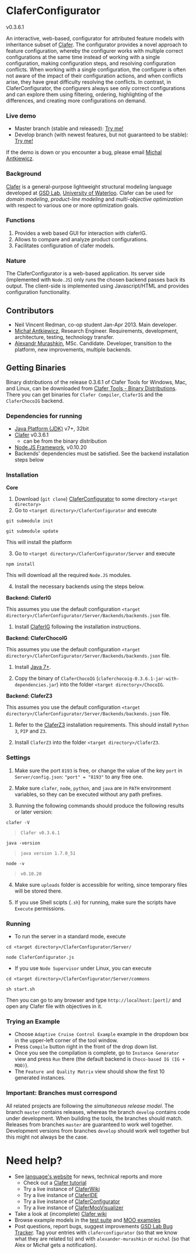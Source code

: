 ClaferConfigurator
==================

v0.3.6.1

An interactive, web-based, configurator for attributed feature models with inheritance subset of [Clafer](http://clafer.org).
The configurator provides a novel approach to feature configuration, whereby the configurer works with multiple correct configurations at the same time instead of working with a single configuration, making configuration steps, and resolving configuration conflicts. 
When working with a single configuration, the configurer is often not aware of the impact of their configuration actions, and when conflicts arise, they have great difficulty resolving the conflicts.
In contrast, in ClaferConfigurator, the configurers always see only correct configurations and can explore them using filtering, ordering, highlighting of the differences, and creating more configurations on demand.

### Live demo

* Master branch (stable and released): [Try me!](http://t3-necsis.cs.uwaterloo.ca:8093/)
* Develop branch (with newest features, but not guaranteed to be stable): [Try me!](http://t3-necsis.cs.uwaterloo.ca:8193/)

If the demo is down or you encounter a bug, please email [Michal Antkiewicz](mailto:mantkiew@gsd.uwaterloo.ca).

### Background

[Clafer](http://clafer.org) is a general-purpose lightweight structural modeling language developed at [GSD Lab](http://gsd.uwaterloo.ca/), [University of Waterloo](http://uwaterloo.ca). 
Clafer can be used for *domain modeling*, *product-line modeling* and *multi-objective optimization* with respect to various one or more optimization goals. 

### Functions

1. Provides a web based GUI for interaction with claferIG.
2. Allows to compare and analyze product configurations.
3. Facilitates configuration of clafer models.

### Nature

The ClaferConfigurator is a web-based application. Its server side (implemented with `Node.JS`) only runs the chosen backend passes back its output.
The client-side is implemented using Javascript/HTML and provides configuration functionality.

Contributors
------------

* Neil Vincent Redman, co-op student Jan-Apr 2013. Main developer.
* [Michał Antkiewicz](http://gsd.uwaterloo.ca/mantkiew), Research Engineer. Requirements, development, architecture, testing, technology transfer.
* [Alexandr Murashkin](http://gsd.uwaterloo.ca/amurashk), MSc. Candidate. Developer, transition to the platform, new improvements, multiple backends.

Getting Binaries
--------------------

Binary distributions of the release 0.3.6.1 of Clafer Tools for Windows, Mac, and Linux, 
can be downloaded from [Clafer Tools - Binary Distributions](http://http://gsd.uwaterloo.ca/clafer-tools-binary-distributions). There you can get binaries for `Clafer Compiler`, `ClaferIG` and the `ClaferChocoIG` backend.

### Dependencies for running

* [Java Platform (JDK)](http://www.oracle.com/technetwork/java/javase/downloads/index.html) v7+, 32bit
* [Clafer](https://github.com/gsdlab/clafer) v0.3.6.1
  * can be from the binary distribution
* [Node.JS Framework](http://nodejs.org/download/), v0.10.20
* Backends' dependencies must be satisfied. See the backend installation steps below

### Installation

**Core**

1. Download (`git clone`) [ClaferConfigurator](https://github.com/gsdlab/ClaferConfigurator) to some directory `<target directory>`
2. Go to `<target directory>/ClaferConfigurator` and execute
	
 `git submodule init`

 `git submodule update`

  This will install the platform

3. Go to `<target directory>/ClaferConfigurator/Server` and execute
	
 `npm install`

  This will download all the required `Node.JS` modules.

4. Install the necessary backends using the steps below.

**Backend: ClaferIG**

This assumes you use the default configuration `<target directory>/ClaferConfigurator/Server/Backends/backends.json` file.

1. Install [ClaferIG](https://github.com/gsdlab/claferIG) following the installation instructions.

**Backend: ClaferChocoIG**

This assumes you use the default configuration `<target directory>/ClaferConfigurator/Server/Backends/backends.json` file.

1. Install [Java 7+](http://www.oracle.com/technetwork/java/javase/downloads/index.html).

2. Copy the binary of `ClaferChocoIG` (`claferchocoig-0.3.6.1-jar-with-dependencies.jar`) into the folder `<target directory>/ChocoIG`.

**Backend: ClaferZ3**

This assumes you use the default configuration `<target directory>/ClaferConfigurator/Server/Backends/backends.json` file.

1. Refer to the [ClaferZ3](https://github.com/gsdlab/ClaferZ3/) installation requirements. This should install `Python 3`, `PIP` and `Z3`.

2. Install `ClaferZ3` into the folder `<target directory>/ClaferZ3`.

### Settings

1. Make sure the port `8193` is free, or change the value of the key `port` in `Server/config.json`:
`"port" = "8193"` to any free one. 

2. Make sure `clafer`, `node`, `python`, and `java` are in `PATH` environment variables, so they can be executed without any path prefixes.

3. Running the following commands should produce the following results or later version:

`clafer -V` 

> `Clafer v0.3.6.1`

`java -version`

> `java version 1.7.0_51`

`node -v`

> `v0.10.20`

4. Make sure `uploads` folder is accessible for writing, since temporary files will be stored there.

5. If you use Shell scipts (`.sh`) for running, make sure the scripts have `Execute` permissions. 

### Running

* To run the server in a standard mode, execute
	
`cd <target directory>/ClaferConfigurator/Server/`

`node ClaferConfigurator.js`

* If you use `Node Supervisor` under Linux, you can execute

`cd <target directory>/ClaferConfigurator/Server/commons`

`sh start.sh`

Then you can go to any browser and type `http://localhost:[port]/` and open any Clafer file with objectives in it.

### Trying an Example

* Choose `Adaptive Cruise Control Example` example in the dropdown box in the upper-left corner of the tool window.
* Press `Compile` button right in the front of the drop down list.
* Once you see the compilation is complete, go to `Instance Generator` view and press `Run` there (the default backend is `Choco-based IG (IG + MOO)`).
* The `Feature and Quality Matrix` view should show the first 10 generated instances.

### Important: Branches must correspond

All related projects are following the *simultaneous release model*. 
The branch `master` contains releases, whereas the branch `develop` contains code under development. 
When building the tools, the branches should match.
Releases from branches `master` are guaranteed to work well together.
Development versions from branches `develop` should work well together but this might not always be the case.

Need help?
==========
* See [language's website](http://clafer.org) for news, technical reports and more
  * Check out a [Clafer tutorial](http://t3-necsis.cs.uwaterloo.ca:8091/Tutorial/Intro)
  * Try a live instance of [ClaferWiki](http://t3-necsis.cs.uwaterloo.ca:8091)
  * Try a live instance of [ClaferIDE](http://t3-necsis.cs.uwaterloo.ca:8094)
  * Try a live instance of [ClaferConfigurator](http://t3-necsis.cs.uwaterloo.ca:8093)
  * Try a live instance of [ClaferMooVisualizer](http://t3-necsis.cs.uwaterloo.ca:8092)
* Take a look at (incomplete) [Clafer wiki](https://github.com/gsdlab/clafer/wiki)
* Browse example models in the [test suite](https://github.com/gsdlab/clafer/tree/master/test/positive) and [MOO examples](https://github.com/gsdlab/clafer/tree/master/spl_configurator/dataset)
* Post questions, report bugs, suggest improvements [GSD Lab Bug Tracker](http://gsd.uwaterloo.ca:8888/questions/). Tag your entries with `claferconfigurator` (so that we know what they are related to) and with `alexander-murashkin` or `michal` (so that Alex or Michał gets a notification).
